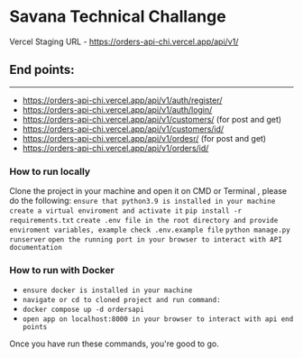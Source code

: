 # Savana Technical Challange

Vercel Staging URL - https://orders-api-chi.vercel.app/api/v1/
## End points:
***
   * https://orders-api-chi.vercel.app/api/v1/auth/register/
   * https://orders-api-chi.vercel.app/api/v1/auth/login/
   * https://orders-api-chi.vercel.app/api/v1/customers/  (for post and get)
   * https://orders-api-chi.vercel.app/api/v1/customers/id/
   * https://orders-api-chi.vercel.app/api/v1/ordesr/  (for post and get)
   * https://orders-api-chi.vercel.app/api/v1/orders/id/
### How to run locally
Clone the project in your machine and open  it on CMD or Terminal
, please do the following:
`ensure that python3.9 is installed in your machine`
`create a virtual enviroment and activate it`
`pip install -r requirements.txt`
`create .env file in the root directory and provide enviroment variables, example check .env.example file`
`python manage.py runserver`
`open the running port in your browser to interact with API documentation`

### How to run with Docker
* `ensure docker is installed in your machine`
* `navigate or cd to cloned project and run command:`
* `docker compose up -d ordersapi`
* `open app on localhost:8000 in your browser to interact with api end points`

Once you have run these commands, you're good to go.

